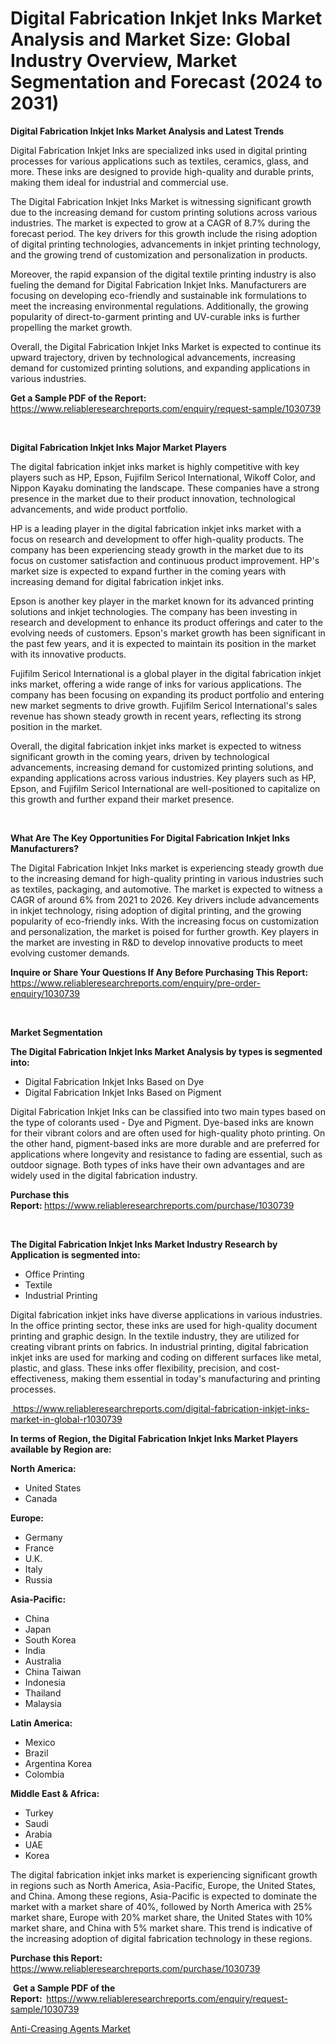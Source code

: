 <p><h1>Digital Fabrication Inkjet Inks Market Analysis and Market Size: Global Industry Overview, Market Segmentation and Forecast (2024 to 2031)</h1></p><p><strong>Digital Fabrication Inkjet Inks Market Analysis and Latest Trends</strong></p>
<p><p>Digital Fabrication Inkjet Inks are specialized inks used in digital printing processes for various applications such as textiles, ceramics, glass, and more. These inks are designed to provide high-quality and durable prints, making them ideal for industrial and commercial use.</p><p>The Digital Fabrication Inkjet Inks Market is witnessing significant growth due to the increasing demand for custom printing solutions across various industries. The market is expected to grow at a CAGR of 8.7% during the forecast period. The key drivers for this growth include the rising adoption of digital printing technologies, advancements in inkjet printing technology, and the growing trend of customization and personalization in products.</p><p>Moreover, the rapid expansion of the digital textile printing industry is also fueling the demand for Digital Fabrication Inkjet Inks. Manufacturers are focusing on developing eco-friendly and sustainable ink formulations to meet the increasing environmental regulations. Additionally, the growing popularity of direct-to-garment printing and UV-curable inks is further propelling the market growth.</p><p>Overall, the Digital Fabrication Inkjet Inks Market is expected to continue its upward trajectory, driven by technological advancements, increasing demand for customized printing solutions, and expanding applications in various industries.</p></p>
<p><strong>Get a Sample PDF of the Report:&nbsp;</strong> <a href="https://www.reliableresearchreports.com/enquiry/request-sample/1030739">https://www.reliableresearchreports.com/enquiry/request-sample/1030739</a></p>
<p>&nbsp;</p>
<p><strong>Digital Fabrication Inkjet Inks Major Market Players</strong></p>
<p><p>The digital fabrication inkjet inks market is highly competitive with key players such as HP, Epson, Fujifilm Sericol International, Wikoff Color, and Nippon Kayaku dominating the landscape. These companies have a strong presence in the market due to their product innovation, technological advancements, and wide product portfolio.</p><p>HP is a leading player in the digital fabrication inkjet inks market with a focus on research and development to offer high-quality products. The company has been experiencing steady growth in the market due to its focus on customer satisfaction and continuous product improvement. HP's market size is expected to expand further in the coming years with increasing demand for digital fabrication inkjet inks.</p><p>Epson is another key player in the market known for its advanced printing solutions and inkjet technologies. The company has been investing in research and development to enhance its product offerings and cater to the evolving needs of customers. Epson's market growth has been significant in the past few years, and it is expected to maintain its position in the market with its innovative products.</p><p>Fujifilm Sericol International is a global player in the digital fabrication inkjet inks market, offering a wide range of inks for various applications. The company has been focusing on expanding its product portfolio and entering new market segments to drive growth. Fujifilm Sericol International's sales revenue has shown steady growth in recent years, reflecting its strong position in the market.</p><p>Overall, the digital fabrication inkjet inks market is expected to witness significant growth in the coming years, driven by technological advancements, increasing demand for customized printing solutions, and expanding applications across various industries. Key players such as HP, Epson, and Fujifilm Sericol International are well-positioned to capitalize on this growth and further expand their market presence.</p></p>
<p>&nbsp;</p>
<p><strong>What Are The Key Opportunities For Digital Fabrication Inkjet Inks Manufacturers?</strong></p>
<p><p>The Digital Fabrication Inkjet Inks market is experiencing steady growth due to the increasing demand for high-quality printing in various industries such as textiles, packaging, and automotive. The market is expected to witness a CAGR of around 6% from 2021 to 2026. Key drivers include advancements in inkjet technology, rising adoption of digital printing, and the growing popularity of eco-friendly inks. With the increasing focus on customization and personalization, the market is poised for further growth. Key players in the market are investing in R&D to develop innovative products to meet evolving customer demands.</p></p>
<p><strong>Inquire or Share Your Questions If Any Before Purchasing This Report:</strong> <a href="https://www.reliableresearchreports.com/enquiry/pre-order-enquiry/1030739">https://www.reliableresearchreports.com/enquiry/pre-order-enquiry/1030739</a></p>
<p>&nbsp;</p>
<p><strong>Market Segmentation</strong></p>
<p><strong>The Digital Fabrication Inkjet Inks Market Analysis by types is segmented into:</strong></p>
<p><ul><li>Digital Fabrication Inkjet Inks Based on Dye</li><li>Digital Fabrication Inkjet Inks Based on Pigment</li></ul></p>
<p><p>Digital Fabrication Inkjet Inks can be classified into two main types based on the type of colorants used - Dye and Pigment. Dye-based inks are known for their vibrant colors and are often used for high-quality photo printing. On the other hand, pigment-based inks are more durable and are preferred for applications where longevity and resistance to fading are essential, such as outdoor signage. Both types of inks have their own advantages and are widely used in the digital fabrication industry.</p></p>
<p><strong>Purchase this Report:&nbsp;</strong><a href="https://www.reliableresearchreports.com/purchase/1030739">https://www.reliableresearchreports.com/purchase/1030739</a></p>
<p>&nbsp;</p>
<p><strong>The Digital Fabrication Inkjet Inks Market Industry Research by Application is segmented into:</strong></p>
<p><ul><li>Office Printing</li><li>Textile</li><li>Industrial Printing</li></ul></p>
<p><p>Digital fabrication inkjet inks have diverse applications in various industries. In the office printing sector, these inks are used for high-quality document printing and graphic design. In the textile industry, they are utilized for creating vibrant prints on fabrics. In industrial printing, digital fabrication inkjet inks are used for marking and coding on different surfaces like metal, plastic, and glass. These inks offer flexibility, precision, and cost-effectiveness, making them essential in today's manufacturing and printing processes.</p></p>
<p><a href="https://www.reliableresearchreports.com/digital-fabrication-inkjet-inks-market-in-global-r1030739">&nbsp;https://www.reliableresearchreports.com/digital-fabrication-inkjet-inks-market-in-global-r1030739</a></p>
<p><strong>In terms of Region, the Digital Fabrication Inkjet Inks Market Players available by Region are:</strong></p>
<p>
    <p> <strong> North America: </strong>
        <ul>
            <li>United States</li>
            <li>Canada</li>
        </ul>
        </p> 
    <p> <strong> Europe: </strong>
        <ul>
            <li>Germany</li>
            <li>France</li>
            <li>U.K.</li>
            <li>Italy</li>
            <li>Russia</li>
        </ul>
        </p> 
    <p> <strong> Asia-Pacific: </strong>
        <ul>
            <li>China</li>
            <li>Japan</li>
            <li>South Korea</li>
            <li>India</li>
            <li>Australia</li>
            <li>China Taiwan</li>
            <li>Indonesia</li>
            <li>Thailand</li>
            <li>Malaysia</li>
        </ul>
        </p> 
    <p> <strong> Latin America: </strong>
        <ul>
            <li>Mexico</li>
            <li>Brazil</li>
            <li>Argentina Korea</li>
            <li>Colombia</li>
        </ul>
        </p> 
    <p> <strong> Middle East & Africa: </strong>
        <ul>
            <li>Turkey</li>
            <li>Saudi</li>
            <li>Arabia</li>
            <li>UAE</li>
            <li>Korea</li>
        </ul>
    </p>
    </p>
<p><p>The digital fabrication inkjet inks market is experiencing significant growth in regions such as North America, Asia-Pacific, Europe, the United States, and China. Among these regions, Asia-Pacific is expected to dominate the market with a market share of 40%, followed by North America with 25% market share, Europe with 20% market share, the United States with 10% market share, and China with 5% market share. This trend is indicative of the increasing adoption of digital fabrication technology in these regions.</p></p>
<p><strong>Purchase this Report: </strong><a href="https://www.reliableresearchreports.com/purchase/1030739">https://www.reliableresearchreports.com/purchase/1030739</a></p>
<p>&nbsp;<strong>Get a Sample PDF of the Report:&nbsp;&nbsp;</strong><a href="https://www.reliableresearchreports.com/enquiry/request-sample/1030739">https://www.reliableresearchreports.com/enquiry/request-sample/1030739</a></p>
<p><strong></strong></p>
<p><p><a href="https://view.publitas.com/reportprime-1/anti-creasing-agents-market-size-and-market-trends-complete-industry-overview-2024-to-2031/">Anti-Creasing Agents Market</a></p></p>
